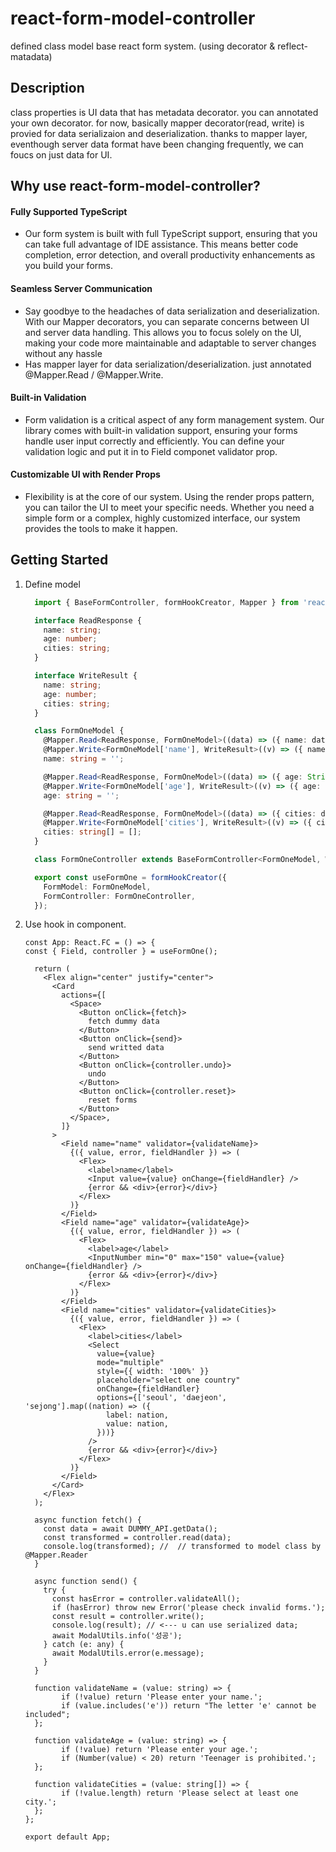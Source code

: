 # react-form-model-controller
defined class model base react form system. (using decorator & reflect-matadata)

## Description
class properties is UI data that has metadata decorator. you can annotated your own decorator.
for now, basically mapper decorator(read, write) is provied for data serializaion and deserialization.
thanks to mapper layer, eventhough server data format have been changing frequently, we can foucs on just data for UI.

## Why use react-form-model-controller?

#### Fully Supported TypeScript
- Our form system is built with full TypeScript support, ensuring that you can take full advantage of IDE assistance. This means better code completion, error detection, and overall productivity enhancements as you build your forms.

#### Seamless Server Communication
- Say goodbye to the headaches of data serialization and deserialization. With our Mapper decorators, you can separate concerns between UI and server data handling. This allows you to focus solely on the UI, making your code more maintainable and adaptable to server changes without any hassle
- Has mapper layer for data serialization/deserialization. just annotated @Mapper.Read / @Mapper.Write.

#### Built-in Validation
- Form validation is a critical aspect of any form management system. Our library comes with built-in validation support, ensuring your forms handle user input correctly and efficiently. You can define your validation logic and put it in to Field componet validator prop.

#### Customizable UI with Render Props
- Flexibility is at the core of our system. Using the render props pattern, you can tailor the UI to meet your specific needs. Whether you need a simple form or a complex, highly customized interface, our system provides the tools to make it happen.


## Getting Started
1. Define model
    ```ts
      import { BaseFormController, formHookCreator, Mapper } from 'react-form-model-controller';

      interface ReadResponse {
        name: string;
        age: number;
        cities: string;
      }

      interface WriteResult {
        name: string;
        age: number;
        cities: string;
      }

      class FormOneModel {
        @Mapper.Read<ReadResponse, FormOneModel>((data) => ({ name: data.name }))
        @Mapper.Write<FormOneModel['name'], WriteResult>((v) => ({ name: `serialized!=${v}` }))
        name: string = '';

        @Mapper.Read<ReadResponse, FormOneModel>((data) => ({ age: String(data.age) }))
        @Mapper.Write<FormOneModel['age'], WriteResult>((v) => ({ age: Number(v) }))
        age: string = '';

        @Mapper.Read<ReadResponse, FormOneModel>((data) => ({ cities: data.cities.split(',') }))
        @Mapper.Write<FormOneModel['cities'], WriteResult>((v) => ({ cities: v.join(',') }))
        cities: string[] = [];
      }

      class FormOneController extends BaseFormController<FormOneModel, WriteResult> { }

      export const useFormOne = formHookCreator({
        FormModel: FormOneModel,
        FormController: FormOneController,
      });
    ```

2. Use hook in component.
    ```tsx
    const App: React.FC = () => {
    const { Field, controller } = useFormOne();

      return (
        <Flex align="center" justify="center">
          <Card
            actions={[
              <Space>
                <Button onClick={fetch}>
                  fetch dummy data
                </Button>
                <Button onClick={send}>
                  send writted data
                </Button>
                <Button onClick={controller.undo}>
                  undo
                </Button>
                <Button onClick={controller.reset}>
                  reset forms
                </Button>
              </Space>,
            ]}
          >
            <Field name="name" validator={validateName}>
              {({ value, error, fieldHandler }) => (
                <Flex>
                  <label>name</label>
                  <Input value={value} onChange={fieldHandler} />
                  {error && <div>{error}</div>}
                </Flex>
              )}
            </Field>
            <Field name="age" validator={validateAge}>
              {({ value, error, fieldHandler }) => (
                <Flex>
                  <label>age</label>
                  <InputNumber min="0" max="150" value={value} onChange={fieldHandler} />
                  {error && <div>{error}</div>}
                </Flex>
              )}
            </Field>
            <Field name="cities" validator={validateCities}>
              {({ value, error, fieldHandler }) => (
                <Flex>
                  <label>cities</label>
                  <Select
                    value={value}
                    mode="multiple"
                    style={{ width: '100%' }}
                    placeholder="select one country"
                    onChange={fieldHandler}
                    options={['seoul', 'daejeon', 'sejong'].map((nation) => ({
                      label: nation,
                      value: nation,
                    }))}
                  />
                  {error && <div>{error}</div>}
                </Flex>
              )}
            </Field>
          </Card>
        </Flex>
      );

      async function fetch() {
        const data = await DUMMY_API.getData();
        const transformed = controller.read(data);
        console.log(transformed); //  // transformed to model class by @Mapper.Reader
      }

      async function send() {
        try {
          const hasError = controller.validateAll();
          if (hasError) throw new Error('please check invalid forms.');
          const result = controller.write();
          console.log(result); // <--- u can use serialized data;
          await ModalUtils.info('성공');
        } catch (e: any) {
          await ModalUtils.error(e.message);
        }
      }

      function validateName = (value: string) => {
            if (!value) return 'Please enter your name.';
            if (value.includes('e')) return "The letter 'e' cannot be included";
      };

      function validateAge = (value: string) => {
            if (!value) return 'Please enter your age.';
            if (Number(value) < 20) return 'Teenager is prohibited.';
      };
       
      function validateCities = (value: string[]) => {
            if (!value.length) return 'Please select at least one city.';
      };  
   };

    export default App;
    ```